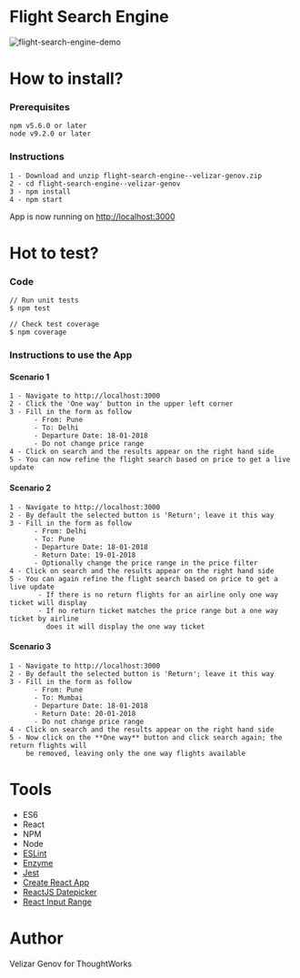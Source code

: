 # Flight Search Engine

![flight-search-engine-demo](https://user-images.githubusercontent.com/11490137/35165393-1764da04-fd46-11e7-8037-72e501cd39aa.gif)


# How to install?

### Prerequisites
```
npm v5.6.0 or later
node v9.2.0 or later
```

### Instructions
```
1 - Download and unzip flight-search-engine--velizar-genov.zip
2 - cd flight-search-engine--velizar-genov
3 - npm install
4 - npm start
```
App is now running on [http://localhost:3000](http://localhost:3000)

# Hot to test?

### Code
```
// Run unit tests
$ npm test

// Check test coverage
$ npm coverage
```

### Instructions to use the App

#### Scenario 1
```
1 - Navigate to http://localhost:3000
2 - Click the 'One way' button in the upper left corner
3 - Fill in the form as follow
      - From: Pune
      - To: Delhi
      - Departure Date: 18-01-2018
      - Do not change price range
4 - Click on search and the results appear on the right hand side
5 - You can now refine the flight search based on price to get a live update
```

#### Scenario 2
```
1 - Navigate to http://localhost:3000
2 - By default the selected button is 'Return'; leave it this way
3 - Fill in the form as follow
      - From: Delhi
      - To: Pune
      - Departure Date: 18-01-2018
      - Return Date: 19-01-2018
      - Optionally change the price range in the price filter
4 - Click on search and the results appear on the right hand side
5 - You can again refine the flight search based on price to get a live update
       - If there is no return flights for an airline only one way ticket will display
       - If no return ticket matches the price range but a one way ticket by airline
         does it will display the one way ticket
```

#### Scenario 3
```
1 - Navigate to http://localhost:3000
2 - By default the selected button is 'Return'; leave it this way
3 - Fill in the form as follow
      - From: Pune
      - To: Mumbai
      - Departure Date: 18-01-2018
      - Return Date: 20-01-2018
      - Do not change price range
4 - Click on search and the results appear on the right hand side
5 - Now click on the **One way** button and click search again; the return flights will
    be removed, leaving only the one way flights available
```

# Tools
- ES6
- React
- NPM 
- Node
- [ESLint](https://eslint.org/)
- [Enzyme](http://airbnb.io/enzyme/docs/api/)
- [Jest](https://facebook.github.io/jest/docs/en/getting-started.html)
- [Create React App](https://github.com/facebookincubator/create-react-app)
- [ReactJS Datepicker](https://reactdatepicker.com/)
- [React Input Range](https://www.npmjs.com/package/react-input-range)


# Author
Velizar Genov for ThoughtWorks